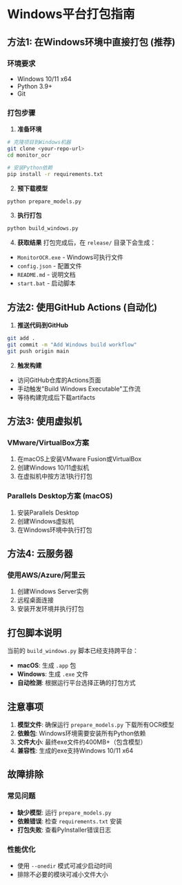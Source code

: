 # Windows平台打包指南

## 方法1: 在Windows环境中直接打包 (推荐)

### 环境要求
- Windows 10/11 x64
- Python 3.9+ 
- Git

### 打包步骤

1. **准备环境**
```bash
# 克隆项目到Windows机器
git clone <your-repo-url>
cd monitor_ocr

# 安装Python依赖
pip install -r requirements.txt
```

2. **预下载模型**
```bash
python prepare_models.py
```

3. **执行打包**
```bash
python build_windows.py
```

4. **获取结果**
打包完成后，在 `release/` 目录下会生成：
- `MonitorOCR.exe` - Windows可执行文件
- `config.json` - 配置文件
- `README.md` - 说明文档
- `start.bat` - 启动脚本

## 方法2: 使用GitHub Actions (自动化)

1. **推送代码到GitHub**
```bash
git add .
git commit -m "Add Windows build workflow"
git push origin main
```

2. **触发构建**
- 访问GitHub仓库的Actions页面
- 手动触发"Build Windows Executable"工作流
- 等待构建完成后下载artifacts

## 方法3: 使用虚拟机

### VMware/VirtualBox方案
1. 在macOS上安装VMware Fusion或VirtualBox
2. 创建Windows 10/11虚拟机
3. 在虚拟机中按方法1执行打包

### Parallels Desktop方案 (macOS)
1. 安装Parallels Desktop
2. 创建Windows虚拟机
3. 在Windows环境中执行打包

## 方法4: 云服务器

### 使用AWS/Azure/阿里云
1. 创建Windows Server实例
2. 远程桌面连接
3. 安装开发环境并执行打包

## 打包脚本说明

当前的 `build_windows.py` 脚本已经支持跨平台：

- **macOS**: 生成 `.app` 包
- **Windows**: 生成 `.exe` 文件
- **自动检测**: 根据运行平台选择正确的打包方式

## 注意事项

1. **模型文件**: 确保运行 `prepare_models.py` 下载所有OCR模型
2. **依赖包**: Windows环境需要安装所有Python依赖
3. **文件大小**: 最终exe文件约400MB+（包含模型）
4. **兼容性**: 生成的exe支持Windows 10/11 x64

## 故障排除

### 常见问题
- **缺少模型**: 运行 `prepare_models.py`
- **依赖错误**: 检查 `requirements.txt` 安装
- **打包失败**: 查看PyInstaller错误日志

### 性能优化
- 使用 `--onedir` 模式可减少启动时间
- 排除不必要的模块可减小文件大小

